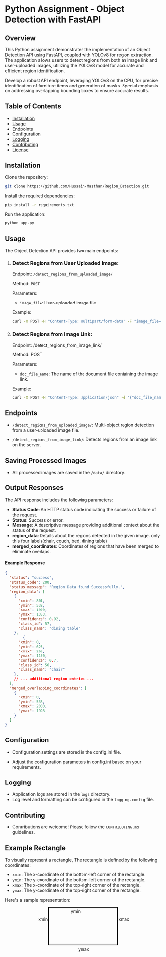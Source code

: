 # Python Assignment - Object Detection with FastAPI

## Overview

This Python assignment demonstrates the implementation of an Object Detection API using FastAPI, coupled with YOLOv8 for region extraction. The application allows users to detect regions from both an image link and user-uploaded images, utilizing the YOLOv8 model for accurate and efficient region identification.

Develop a robust API endpoint, leveraging YOLOv8 on the CPU, for precise identification of furniture items and generation of masks. Special emphasis on addressing overlapping bounding boxes to ensure accurate results.


## Table of Contents

- [Installation](#installation)
- [Usage](#usage)
- [Endpoints](#endpoints)
- [Configuration](#configuration)
- [Logging](#logging)
- [Contributing](#contributing)
- [License](#license)

## Installation

Clone the repository:

```bash
git clone https://github.com/Hussain-Masthan/Region_Detection.git
```

Install the required dependencies:

```bash
pip install -r requirements.txt
```

Run the application:

```bash
python app.py
```

## Usage

The Object Detection API provides two main endpoints:

1. ### Detect Regions from User Uploaded Image:

	Endpoint: `/detect_regions_from_uploaded_image/`

	Method: `POST`

	Parameters:

	* `image_file`: User-uploaded image file.
	
	Example:

	```bash
	curl -X POST -H "Content-Type: multipart/form-data" -F "image_file=@example.jpg" http://localhost:8000/detect_regions_from_uploaded_image/
	```


2. ### Detect Regions from Image Link:

	Endpoint: /detect_regions_from_image_link/

	Method: POST

	Parameters:

	* `doc_file_name`: The name of the document file containing the image link.
	
	Example:

	```bash
	curl -X POST -H "Content-Type: application/json" -d '{"doc_file_name": "example.jpg"}' http://localhost:8000/detect_regions_from_image_link/
	```


## Endpoints

* `/detect_regions_from_uploaded_image/`: Multi-object region detection from a user-uploaded image file.

* `/detect_regions_from_image_link/`: Detects regions from an image link on the server.


## Saving Processed Images

* All processed images are saved in the `/data/` directory.


## Output Responses

The API response includes the following parameters:

- **Status Code**: An HTTP status code indicating the success or failure of the request.
- **Status**: Success or error.
- **Message**: A descriptive message providing additional context about the status of the request.
- **region_data**: Details about the regions detected in the given image. only this four labels(chair, couch, bed, dining table)
- **merged_coordinates**: Coordinates of regions that have been merged to eliminate overlaps.

#### Example Response

```json
{
  "status": "success",
  "status_code": 200,
  "status_message": "Region Data found Successfully.",
  "region_data": [
    {
      "xmin": 801,
      "ymin": 538,
      "xmax": 1999,
      "ymax": 1353,
      "confidence": 0.92,
      "class_id": 57,
      "class_name": "dining table"
    },
	    {
      "xmin": 0,
      "ymin": 625,
      "xmax": 263,
      "ymax": 1170,
      "confidence": 0.7,
      "class_id": 56,
      "class_name": "chair"
    },
    // ... additional region entries ...
  ],
  "merged_overlapping_coordinates": [
    {
      "xmin": 0,
      "ymin": 538,
      "xmax": 2000,
      "ymax": 1998
    }
  ]
}
```


## Configuration
* Configuration settings are stored in the config.ini file.

* Adjust the configuration parameters in config.ini based on your requirements.

## Logging
* Application logs are stored in the `logs` directory.
* Log level and formatting can be configured in the `logging.config` file.

## Contributing
* Contributions are welcome! Please follow the `CONTRIBUTING.md` guidelines.


## Example Rectangle

To visually represent a rectangle, The rectangle is defined by the following coordinates:

- `xmin`: The x-coordinate of the bottom-left corner of the rectangle.
- `ymin`: The y-coordinate of the bottom-left corner of the rectangle.
- `xmax`: The x-coordinate of the top-right corner of the rectangle.
- `ymax`: The y-coordinate of the top-right corner of the rectangle.

Here's a sample representation:

<!-- Example Rectangle -->


<div style="border: 2px solid #000; width: 200px; height: 100px; padding: 10px; text-align: center; position: relative; margin: auto;">
    <p style="margin: 0; position: absolute; left: -35px; top: 30px;">xmin</p>
    <p style="margin: 0; position: absolute; left: 70px; bottom: 100px;">ymin</p>
    <p style="margin: 0; position: absolute; right: -40px; top: 30px;">xmax</p>
    <p style="margin: 0; position: absolute; right: 90px; bottom: -23px;">ymax</p>
</div>




